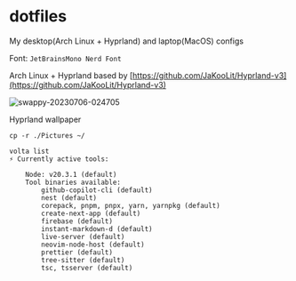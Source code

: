 # dotfiles

My desktop(Arch Linux + Hyprland) and laptop(MacOS) configs

Font: `JetBrainsMono Nerd Font`

Arch Linux + Hyprland based by [https://github.com/JaKooLit/Hyprland-v3](https://github.com/JaKooLit/Hyprland-v3)

![swappy-20230706-024705](https://github.com/RUNFUNRUN/dotfiles/assets/90281553/190a8838-b5fb-42c9-b021-54cf3de81f0d)

Hyprland wallpaper
```
cp -r ./Pictures ~/
```

```
volta list
⚡️ Currently active tools:

    Node: v20.3.1 (default)
    Tool binaries available:
        github-copilot-cli (default)
        nest (default)
        corepack, pnpm, pnpx, yarn, yarnpkg (default)
        create-next-app (default)
        firebase (default)
        instant-markdown-d (default)
        live-server (default)
        neovim-node-host (default)
        prettier (default)
        tree-sitter (default)
        tsc, tsserver (default)
```
